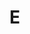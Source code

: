 # E

<script setup> 
    import { Propertys } from '@data/css/property.js'       
    const baseCssUrl = 'https://developer.mozilla.org/zh-CN/docs/Web/CSS/'       
    const { E } = Propertys  
                  
    //下面表格将使用自定义组件               
</script>   

<Mtable :data=E></Mtable>
